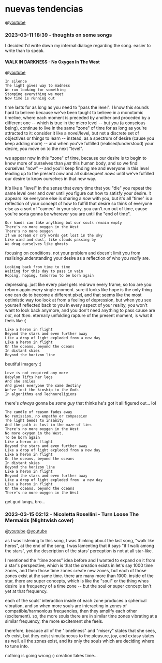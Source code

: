 # nuevas tendencias

@[youtube](https://youtu.be/?list=TLPQMTEwMzIwMjOM9YlUE0vHlQ)

### 2023-03-11 18:39 - thoughts on some songs

I decided I'd write down my internal dialoge regarding the song. easier to write than to speak.

#### WALK IN DARKNESS - No Oxygen In The West

@[youtube](https://youtu.be/9kuvyiRQjow?list=TLPQMTEwMzIwMjOM9YlUE0vHlQ)

    In silence
    The light gives way to madness
    We run looking for something
    Stomping everything we meet
    Now time is running out

time lasts for as long as you need to "pass the level". I know this sounds hard to believe because we've been taught to believe in a monotomic timeline, where each moment is preceded by another and proceded by a different one -- which is true in the micro level -- but *you* (a conscious being), continue to live in the same "zone" of time for as long as you're attracted to it: consider it like a novel/level, but not a discrete set of objectives or things to learn -- instead, as a spectrum of desire (cause you keep adding more) -- and when you've fulfilled (realised/understood) your desire, you move on to the next "level".

we appear now in this "zone" of time, because our desire is to begin to know more of ourselves than *just* this human body, and so we find ourselves "now" -- and you'll keep finding me and everyone in this level leading up to the present *now* and all subsequent *nows* until we've fulfilled our desire to know ourselves in that new way.

it's like a "level" in the sense that every time that you "die" you repeat the same level over and over until you figure out how to satisfy your desire. it appears lke everyone else is sharing a *now* with you, but it's all "time" is a reflection of your concept of how to fulfill that desire so think of everyone else as a sort of "cameo" in your story. you can't run out of time, cause you're sorta gonna be wherever you are until the "end of time".

    Our hands can take anything but our souls remain empty
    There's no more oxygen in the West
    There's no more oxygen
    If we scream or cry words get lost in the sky
    Like wind and dust, like clouds passing by
    We drag ourselves like ghosts

focusing on conditions. not your problem and doesn't limit you from realising/understanding your desire as a reflection of who you *really* are.

    Looking back from time to time
    Waiting for this day to pass in vain
    Hoping, hoping, tomorrow to be born again

depressing. just like every pixel gets redrawn every frame, so too are you reborn again every single moment. sure it looks like hope is the only thing one can do to become a different pixel, and that seems like the most optimistic way too look at from a feeling of depression, but when you see yourself reflected back to you in every aspect of your reality, you won't want to look back anymore, and you don't need anything to pass cause are *not*, not *then*. eternally unfolding rapture of the present moment, is what it feels like :)

    Like a heron in flight
    Beyond the stars and even further away
    Like a drop of light exploded from a new day
    Like a heron in flight
    On the oceans, beyond the oceans
    In distant skies
    Beyond the horizon line

beutiful imagery :)

    Love is not required any more
    Babylon lifts her legs
    And she smiles
    And gives everyone the same destiny
    We've lost the kinship to the Gods
    In algorithms and Technoreligions

there's *always* gonna be *some guy*
that thinks he's got it all figured out...
lol

    The candle of reason fades away
    No remission, no empathy or compassion
    The light bends to insanity
    And the path is lost in the maze of lies
    There's no more oxygen in the West
    No more oxygen in the West.
    To be born again
    Like a heron in flight
    Beyond the stars and even further away
    Like a drop of light exploded from a new day
    Like a heron in flight
    On the oceans, beyond the oceans
    In distant skies
    Beyond the horizon line
    Like a heron in flight
    Beyond the stars and even further away
    Like a drop of light exploded from  a new day
    Like a heron in flight
    On the oceans, beyond the oceans
    There's no more oxygen in the West

get gud lungs, bro...

### 2023-03-15 02:12 - Nicoletta Rosellini - Turn Loose The Mermaids (Nightwish cover)

@[youtube](https://youtu.be/AdOUgaTMBPs)
@[youtube](https://youtu.be/KUf959U6lrg)

as I was listening to this song, I was thinking about the last song, "walk like heros", at the end of the song, I was lamenting that it says "if I walk among the stars", yet the description of the stars' perception is not at all star-like.

I mentioned the "time zones" idea before and I wanted to expand on it from a star's perspective, which is that the creation exists in let's say 1000 time zones, and then those time zones create new zones, but each of those zones exist at the same time. there are many more than 1000. inside of the star, there are super concepts, which is like the "soul" or the thing whos desire is a frequency of a time zone -- but the soul or super concept isn't yet at that frequency.

each of the souls' interaction inside of each zone produces a spherical vibration, and so when more souls are interacting in zones of compatible/harmonious frequencies, then they amplify each other (excitement). so, the more souls there are in similar time zones vibrating at a similar frequency, the more excitement she feels.

therefore, because all of the "loneliness" and "misery" states that she sees, *do* exist, but they exist simultaneous to the pleasure, joy, and extasy states as well. all the zones exist, and its only the souls which are deciding where to tune into.

nothing is going wrong :) creation takes time...
